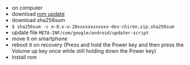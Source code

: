 * on computer
* download [rom update](https://images.ecloud.global/dev/chiron/)
* download sha256sum
* `$ sha256sum -c e-0.x-o-20xxxxxxxxxxxx-dev-chiron.zip.sha256sum`
* update file `META-INF/com/google/android/updater-script`
* move it on smartphone
* reboot it on recovery (Press and hold the Power key and then press the Volume up key once while still holding down the Power key)
* install rom
